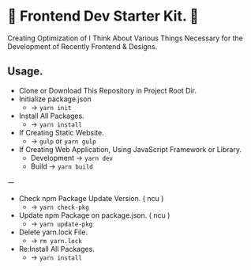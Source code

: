 # 🎺 Frontend Dev Starter Kit. 🎺

Creating Optimization of I Think About Various Things Necessary for the Development of Recently Frontend & Designs.

## Usage.

- Clone or Download This Repository in Project Root Dir.
- Initialize package.json
  - -> `yarn init`
- Install All Packages.
  - -> `yarn install`
- If Creating Static Website.
  - -> `gulp` or `yarn gulp`
- If Creating Web Application, Using JavaScript Framework or Library.
  - Development -> `yarn dev`
  - Build -> `yarn build`

ー

- Check npm Package Update Version. ( ncu )
  - -> `yarn check-pkg`
- Update npm Package on package.json. ( ncu )
  - -> `yarn update-pkg`
- Delete yarn.lock File.
  - -> `rm yarn.lock`
- Re:Install All Packages.
  - -> `yarn install`
